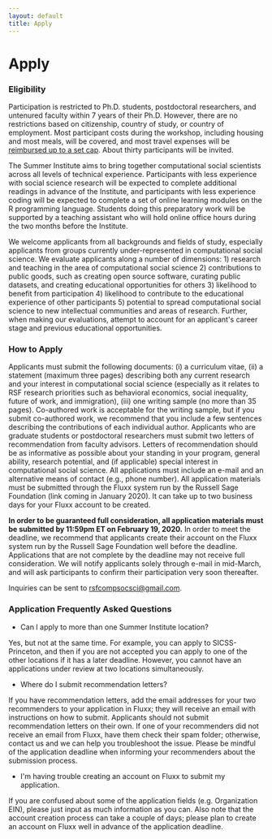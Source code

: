```yaml
---
layout: default
title: Apply
---
```


# Apply

### Eligibility

Participation is restricted to Ph.D. students, postdoctoral researchers, and untenured faculty within 7 years of their Ph.D.  However, there are no restrictions based on citizenship, country of study, or country of employment. Most participant costs during the workshop, including housing and most meals, will be covered, and most travel expenses will be [reimbursed up to a set cap](https://compsocialscience.github.io/summer-institute/2020/travel). About thirty participants will be invited.  

The Summer Institute aims to bring together computational social scientists across all levels of technical experience.  Participants with less experience with social science research will be expected to complete additional readings in advance of the Institute, and participants with less experience coding will be expected to complete a set of online learning modules on the R programming language.  Students doing this preparatory work will be supported by a teaching assistant who will hold online office hours during the two months before the Institute.

We welcome applicants from all backgrounds and fields of study, especially applicants from groups currently under-represented in computational social science.  We evaluate applicants along a number of dimensions: 1) research and teaching in the area of computational social science 2) contributions to public goods, such as creating open source software, curating public datasets, and creating educational opportunities for others 3) likelihood to benefit from participation 4) likelihood to contribute to the educational experience of other participants 5) potential to spread computational social science to new intellectual communities and areas of research.  Further, when making our evaluations, attempt to account for an applicant's career stage and previous educational opportunities.

### How to Apply

Applicants must submit the following documents: (i) a curriculum vitae, (ii) a statement (maximum three pages) describing both any current research and your interest in computational social science (especially as it relates to RSF research priorities such as behavioral economics, social inequality, future of work, and immigration), (iii) one writing sample (no more than 35 pages). Co-authored work is acceptable for the writing sample, but if you submit co-authored work, we recommend that you include a few sentences describing the contributions of each individual author.  Applicants who are graduate students or postdoctoral researchers must submit two letters of recommendation from faculty advisors. Letters of recommendation should be as informative as possible about your standing in your program, general ability, research potential, and (if applicable) special interest in computational social science.  All applications must include an e-mail and an alternative means of contact (e.g., phone number).  All application materials must be submitted through the Fluxx system run by the Russell Sage Foundation (link coming in January 2020).  It can take up to two business days for your Fluxx account to be created.

**In order to be guaranteed full consideration, all application materials must be submitted by 11:59pm ET on February 19, 2020.**  In order to meet the deadline, we recommend that applicants create their account on the Fluxx system run by the Russell Sage Foundation well before the deadline.  Applications that are not complete by the deadline may not receive full consideration.  We will notify applicants solely through e-mail in mid-March, and will ask participants to confirm their participation very soon thereafter.

Inquiries can be sent to rsfcompsocsci@gmail.com.

### Application Frequently Asked Questions

- Can I apply to more than one Summer Institute location?

Yes, but not at the same time.  For example, you can apply to SICSS-Princeton, and then if you are not accepted you can apply to one of the other locations if it has a later deadline.  However, you cannot have an applications under review at two locations simultaneously.

- Where do I submit recommendation letters?

If you have recommendation letters, add the email addresses for your two recommenders to your application in Fluxx; they will receive an email with instructions on how to submit. Applicants should not submit recommendation letters on their own. If one of your recommenders did not receive an email from Fluxx, have them check their spam folder; otherwise, contact us and we can help you troubleshoot the issue. Please be mindful of the application deadline when informing your recommenders about the submission process.

- I'm having trouble creating an account on Fluxx to submit my application.

If you are confused about some of the application fields (e.g. Organization EIN), please just input as much information as you can. Also note that the account creation process can take a couple of days; please plan to create an account on Fluxx well in advance of the application deadline.
